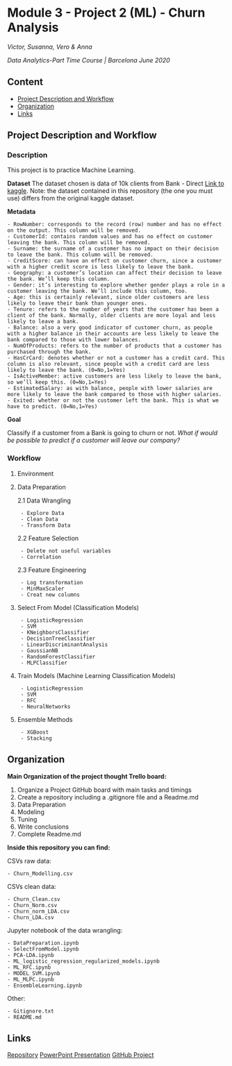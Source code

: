
# Module 3 - Project 2 (ML) - Churn Analysis


*Victor, Susanna, Vero & Anna*

*Data Analytics-Part Time Course | Barcelona June 2020*



## Content
- [Project Description and Workflow](#Project_Description_and_Workflow)
- [Organization](#Organization)
- [Links](#Links)



## Project Description and Workflow


### Description

This project is to practice Machine Learning.

**Dataset**
The dataset chosen is data of 10k clients from Bank - Direct [Link to kaggle](https://www.kaggle.com/adammaus/predicting-churn-for-bank-customers). Note: the dataset contained in this repository (the one you must use) differs from the original kaggle dataset.

**Metadata**
 
    - RowNumber: corresponds to the record (row) number and has no effect on the output. This column will be removed.
    - CustomerId: contains random values and has no effect on customer leaving the bank. This column will be removed.
    - Surname: the surname of a customer has no impact on their decision to leave the bank. This column will be removed.
    - CreditScore: can have an effect on customer churn, since a customer with a higher credit score is less likely to leave the bank.
    - Geography: a customer’s location can affect their decision to leave the bank. We’ll keep this column.
    - Gender: it’s interesting to explore whether gender plays a role in a customer leaving the bank. We’ll include this column, too.
    - Age: this is certainly relevant, since older customers are less likely to leave their bank than younger ones.
    - Tenure: refers to the number of years that the customer has been a client of the bank. Normally, older clients are more loyal and less likely to leave a bank.
    - Balance: also a very good indicator of customer churn, as people with a higher balance in their accounts are less likely to leave the bank compared to those with lower balances.
    - NumOfProducts: refers to the number of products that a customer has purchased through the bank.
    - HasCrCard: denotes whether or not a customer has a credit card. This column is also relevant, since people with a credit card are less likely to leave the bank. (0=No,1=Yes)
    - IsActiveMember: active customers are less likely to leave the bank, so we’ll keep this. (0=No,1=Yes)
    - EstimatedSalary: as with balance, people with lower salaries are more likely to leave the bank compared to those with higher salaries.
    - Exited: whether or not the customer left the bank. This is what we have to predict. (0=No,1=Yes)


**Goal**

Classify if a customer from a Bank is going to churn or not. *What if would be possible to predict if a customer will leave our company?*




### Workflow

1. Environment

2. Data Preparation
    
    2.1 Data Wrangling
    
        - Explore Data
        - Clean Data
        - Transform Data
    
    2.2 Feature Selection  
    
        - Delete not useful variables
        - Correlation      
    
    2.3 Feature Engineering
    
        - Log transformation
        - MinMaxScaler
        - Creat new columns


3. Select From Model (Classification Models)
        
        - LogisticRegression
        - SVM
        - KNeighborsClassifier
        - DecisionTreeClassifier
        - LinearDiscriminantAnalysis
        - GaussianNB
        - RandomForestClassifier
        - MLPClassifier

4. Train Models (Machine Learning Classification Models)

        - LogisticRegression
        - SVM
        - RFC
        - NeuralNetworks
   
5. Ensemble Methods

        - XGBoost
        - Stacking



## Organization

**Main Organization of the project thought Trello board:**

1. Organize a Project GitHub board with main tasks and timings
2. Create a repository including a .gitignore file and a Readme.md
3. Data Preparation
4. Modeling
5. Tuning
6. Write conclusions
7. Complete Readme.md


**Inside this repository you can find:**

CSVs raw data:

    - Churn_Modelling.csv

CSVs clean data:

    - Churn_Clean.csv
    - Churn_Norm.csv
    - Churn_norm_LDA.csv
    - Churn_LDA.csv

Jupyter notebook of the data wrangling:

    - DataPreparation.ipynb
    - SelectFromModel.ipynb
    - PCA-LDA.ipynb
    - ML_logistic_regression_regularized_models.ipynb
    - ML_RFC.ipynb
    - MODEL_SVM.ipynb
    - ML_MLPC.ipynb
    - EnsembleLearning.ipynb


Other:

    - Gitignore.txt
    - README.md



## Links 

[Repository](https://github.com/ironhack-bcn-data-june-2020/project-ml-bank-churn/tree/main)
[PowerPoint Presentation](https://docs.google.com/presentation/d/10QSgmnRCWzjXK7wGMTpAvt8cKHXmIogWoy7x_48_Qbc/edit#slide=id.p)
[GitHub Project](https://github.com/ironhack-bcn-data-june-2020/project-ml-bank-churn/projects/1)

